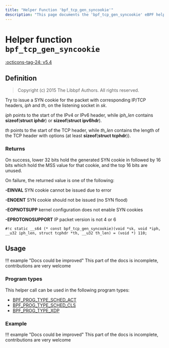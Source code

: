```yaml
---
title: "Helper Function 'bpf_tcp_gen_syncookie'"
description: "This page documents the 'bpf_tcp_gen_syncookie' eBPF helper function, including its definition, usage, program types that can use it, and examples."
---
```

# Helper function `bpf_tcp_gen_syncookie`

<!-- [FEATURE_TAG](bpf_tcp_gen_syncookie) -->
[:octicons-tag-24: v5.4](https://github.com/torvalds/linux/commit/70d66244317e958092e9c971b08dd5b7fd29d9cb)
<!-- [/FEATURE_TAG] -->

## Definition

> Copyright (c) 2015 The Libbpf Authors. All rights reserved.


<!-- [HELPER_FUNC_DEF] -->
Try to issue a SYN cookie for the packet with corresponding IP/TCP headers, _iph_ and _th_, on the listening socket in _sk_.

_iph_ points to the start of the IPv4 or IPv6 header, while _iph_len_ contains **sizeof**(**struct iphdr**) or **sizeof**(**struct ipv6hdr**).

_th_ points to the start of the TCP header, while _th_len_ contains the length of the TCP header with options (at least **sizeof**(**struct tcphdr**)).

### Returns

On success, lower 32 bits hold the generated SYN cookie in followed by 16 bits which hold the MSS value for that cookie, and the top 16 bits are unused.

On failure, the returned value is one of the following:

**-EINVAL** SYN cookie cannot be issued due to error

**-ENOENT** SYN cookie should not be issued (no SYN flood)

**-EOPNOTSUPP** kernel configuration does not enable SYN cookies

**-EPROTONOSUPPORT** IP packet version is not 4 or 6

`#!c static __s64 (* const bpf_tcp_gen_syncookie)(void *sk, void *iph, __u32 iph_len, struct tcphdr *th, __u32 th_len) = (void *) 110;`
<!-- [/HELPER_FUNC_DEF] -->

## Usage

!!! example "Docs could be improved"
    This part of the docs is incomplete, contributions are very welcome

### Program types

This helper call can be used in the following program types:

<!-- DO NOT EDIT MANUALLY -->
<!-- [HELPER_FUNC_PROG_REF] -->
 * [BPF_PROG_TYPE_SCHED_ACT](../program-type/BPF_PROG_TYPE_SCHED_ACT.md)
 * [BPF_PROG_TYPE_SCHED_CLS](../program-type/BPF_PROG_TYPE_SCHED_CLS.md)
 * [BPF_PROG_TYPE_XDP](../program-type/BPF_PROG_TYPE_XDP.md)
<!-- [/HELPER_FUNC_PROG_REF] -->

### Example

!!! example "Docs could be improved"
    This part of the docs is incomplete, contributions are very welcome
